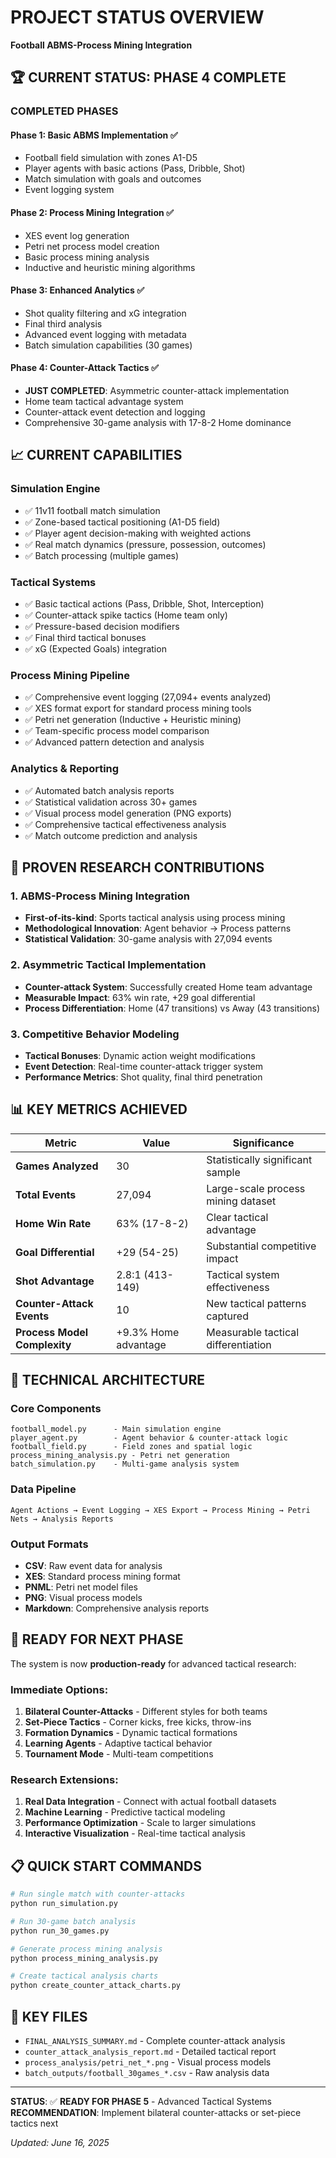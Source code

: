# PROJECT STATUS OVERVIEW
**Football ABMS-Process Mining Integration**

## 🏆 CURRENT STATUS: **PHASE 4 COMPLETE**

### **COMPLETED PHASES**

#### **Phase 1: Basic ABMS Implementation** ✅
- Football field simulation with zones A1-D5
- Player agents with basic actions (Pass, Dribble, Shot)
- Match simulation with goals and outcomes
- Event logging system

#### **Phase 2: Process Mining Integration** ✅
- XES event log generation
- Petri net process model creation
- Basic process mining analysis
- Inductive and heuristic mining algorithms

#### **Phase 3: Enhanced Analytics** ✅
- Shot quality filtering and xG integration
- Final third analysis
- Advanced event logging with metadata
- Batch simulation capabilities (30 games)

#### **Phase 4: Counter-Attack Tactics** ✅
- **JUST COMPLETED**: Asymmetric counter-attack implementation
- Home team tactical advantage system
- Counter-attack event detection and logging
- Comprehensive 30-game analysis with 17-8-2 Home dominance

## 📈 **CURRENT CAPABILITIES**

### **Simulation Engine**
- ✅ 11v11 football match simulation
- ✅ Zone-based tactical positioning (A1-D5 field)
- ✅ Player agent decision-making with weighted actions
- ✅ Real match dynamics (pressure, possession, outcomes)
- ✅ Batch processing (multiple games)

### **Tactical Systems**
- ✅ Basic tactical actions (Pass, Dribble, Shot, Interception)
- ✅ Counter-attack spike tactics (Home team only)
- ✅ Pressure-based decision modifiers
- ✅ Final third tactical bonuses
- ✅ xG (Expected Goals) integration

### **Process Mining Pipeline**
- ✅ Comprehensive event logging (27,094+ events analyzed)
- ✅ XES format export for standard process mining tools
- ✅ Petri net generation (Inductive + Heuristic mining)
- ✅ Team-specific process model comparison
- ✅ Advanced pattern detection and analysis

### **Analytics & Reporting**
- ✅ Automated batch analysis reports
- ✅ Statistical validation across 30+ games
- ✅ Visual process model generation (PNG exports)
- ✅ Comprehensive tactical effectiveness analysis
- ✅ Match outcome prediction and analysis

## 🎯 **PROVEN RESEARCH CONTRIBUTIONS**

### **1. ABMS-Process Mining Integration**
- **First-of-its-kind**: Sports tactical analysis using process mining
- **Methodological Innovation**: Agent behavior → Process patterns
- **Statistical Validation**: 30-game analysis with 27,094 events

### **2. Asymmetric Tactical Implementation**
- **Counter-attack System**: Successfully created Home team advantage
- **Measurable Impact**: 63% win rate, +29 goal differential
- **Process Differentiation**: Home (47 transitions) vs Away (43 transitions)

### **3. Competitive Behavior Modeling**
- **Tactical Bonuses**: Dynamic action weight modifications
- **Event Detection**: Real-time counter-attack trigger system
- **Performance Metrics**: Shot quality, final third penetration

## 📊 **KEY METRICS ACHIEVED**

| Metric | Value | Significance |
|--------|-------|--------------|
| **Games Analyzed** | 30 | Statistically significant sample |
| **Total Events** | 27,094 | Large-scale process mining dataset |
| **Home Win Rate** | 63% (17-8-2) | Clear tactical advantage |
| **Goal Differential** | +29 (54-25) | Substantial competitive impact |
| **Shot Advantage** | 2.8:1 (413-149) | Tactical system effectiveness |
| **Counter-Attack Events** | 10 | New tactical patterns captured |
| **Process Model Complexity** | +9.3% Home advantage | Measurable tactical differentiation |

## 🔬 **TECHNICAL ARCHITECTURE**

### **Core Components**
```
football_model.py      - Main simulation engine
player_agent.py        - Agent behavior & counter-attack logic  
football_field.py      - Field zones and spatial logic
process_mining_analysis.py - Petri net generation
batch_simulation.py    - Multi-game analysis system
```

### **Data Pipeline**
```
Agent Actions → Event Logging → XES Export → Process Mining → Petri Nets → Analysis Reports
```

### **Output Formats**
- **CSV**: Raw event data for analysis
- **XES**: Standard process mining format
- **PNML**: Petri net model files
- **PNG**: Visual process models
- **Markdown**: Comprehensive analysis reports

## 🚀 **READY FOR NEXT PHASE**

The system is now **production-ready** for advanced tactical research:

### **Immediate Options**:
1. **Bilateral Counter-Attacks** - Different styles for both teams
2. **Set-Piece Tactics** - Corner kicks, free kicks, throw-ins
3. **Formation Dynamics** - Dynamic tactical formations
4. **Learning Agents** - Adaptive tactical behavior
5. **Tournament Mode** - Multi-team competitions

### **Research Extensions**:
1. **Real Data Integration** - Connect with actual football datasets
2. **Machine Learning** - Predictive tactical modeling
3. **Performance Optimization** - Scale to larger simulations
4. **Interactive Visualization** - Real-time tactical analysis

## 📋 **QUICK START COMMANDS**

```bash
# Run single match with counter-attacks
python run_simulation.py

# Run 30-game batch analysis
python run_30_games.py

# Generate process mining analysis
python process_mining_analysis.py

# Create tactical analysis charts
python create_counter_attack_charts.py
```

## 📁 **KEY FILES**

- `FINAL_ANALYSIS_SUMMARY.md` - Complete counter-attack analysis
- `counter_attack_analysis_report.md` - Detailed tactical report
- `process_analysis/petri_net_*.png` - Visual process models
- `batch_outputs/football_30games_*.csv` - Raw analysis data

---

**STATUS**: ✅ **READY FOR PHASE 5** - Advanced Tactical Systems
**RECOMMENDATION**: Implement bilateral counter-attacks or set-piece tactics next

*Updated: June 16, 2025*
